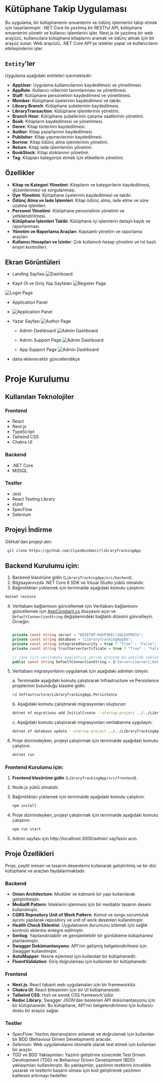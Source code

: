 # Kütüphane Takip Uygulaması

Bu uygulama, bir kütüphanenin envanterini ve ödünç işlemlerini takip etmek için tasarlanmıştır.
.NET Core ile yazılmış bir RESTful API, kütüphane envanterini yönetir ve kullanıcı işlemlerini işler.
Next.js ile yazılmış bir web arayüzü, kullanıcılara kütüphane kitaplarını aramak ve ödünç almak için bir arayüz sunar.
Web arayüzü, .NET Core API'ye istekler yapar ve kullanıcıların etkileşimlerini işler.

## `Entity`'ler

Uygulama aşağıdaki entiteleri içermektedir:

- **AppUser**: Uygulama kullanıcılarının kaydedilmesi ve yönetilmesi.
- **AppRole**: Kullanıcı rollerinin tanımlanması ve yönetilmesi.
- **Staff**: Kütüphane personelinin kaydedilmesi ve yönetilmesi.
- **Member**: Kütüphane üyelerinin kaydedilmesi ve takibi.
- **Library Branch**: Kütüphane şubelerinin kaydedilmesi.
- **LibraryTransaction**: Kütüphane işlemlerinin yönetimi.
- **Branch Hour**: Kütüphane şubelerinin çalışma saatlerinin yönetimi.
- **Book**: Kitapların kaydedilmesi ve yönetilmesi.
- **Genre**: Kitap türlerinin kaydedilmesi.
- **Author**: Kitap yazarlarının kaydedilmesi.
- **Publisher**: Kitap yayınevlerinin kaydedilmesi.
- **Borrow**: Kitap ödünç alma işlemlerinin yönetimi.
- **Return**: Kitap iade işlemlerinin yönetimi.
- **BookStock**: Kitap stoklarının yönetimi.
- **Tag**: Kitapları kategorize etmek için etiketlerin yönetimi.

## Özellikler

- **Kitap ve Kategori Yönetimi**: Kitapların ve kategorilerin kaydedilmesi, düzenlenmesi ve sorgulanması.
- **Üye Yönetimi**: Kütüphane üyelerinin kaydedilmesi ve takibi.
- **Ödünç Alma ve İade İşlemleri**: Kitap ödünç alma, iade etme ve süre uzatma işlemleri.
- **Personel Yönetimi**: Kütüphane personelinin yönetimi ve yetkilendirilmesi.
- **Kütüphane İşlemleri Takibi**: Kütüphane içi işlemlerin detaylı kaydı ve raporlanması.
- **Yönetim ve Raporlama Araçları**: Kapsamlı yönetim ve raporlama araçları.
- **Kullanıcı Hesapları ve İzinler**: Çok kullanıcılı hesap yönetimi ve rol bazlı erişim kontrolleri.

## Ekran Görüntüleri

- Landing Sayfası
  ![Dashboard](screenshots/landing-page.png)

 - Kayıt Ol ve Giriş Yap  Sayfaları
  ![Register Page](screenshots/register-page.png) 

  ![Login Page](screenshots/login-page.png) 

- Application Panel
- ![Application Panel](screenshots/app-panel.png)

- Yazar Sayfası
  ![Author Page](screenshots/author-page.png)

  - Admin Dashboard
  ![Admin Dashboard](screenshots/author-page.png)

  - Admin  Support Page
  ![Admin Dashboard](screenshots/admin-support-page.png)

  - App  Support Page
  ![Admin Dashboard](screenshots/app-support-page.png)

- daha eklenecektir güncellendikçe

# Proje Kurulumu

## Kullanılan Teknolojiler

### Frontend

- React
- Next.js
- TypeScript
- Tailwind CSS
- Chakra UI

### Backend

- .NET Core
- MSSQL

### Testler

- Jest
- React Testing Library
- xUnit
- SpecFlow
- Selenium

## Projeyi İndirme

GitHub'dan projeyi alın:

```bash
 git clone https://github.com/ilyasBozdemir/libraryTrackingApp
```

## Backend Kurulumu için:

1. Backend klasörüne gidin (`LibraryTrackingApp/src/backend`).
2. Bilgisayarınızda .NET Core 8 SDK ve Visual Studio yüklü olmalıdır.
3. Bağımlılıkları yüklemek için terminalde aşağıdaki komutu çalıştırın:

```bash
dotnet restore
```

4. Veritabanı bağlantısını güncellemek için Veritabanı bağlantısını güncellemek için [AppConstant.cs](https://github.com/ilyasBozdemir/libraryTrackingApp/blob/case-project/LibraryTrackingApp/src/backend/Core/LibraryTrackingApp.Domain/Constants/AppConstant.cs#L11) dosyasını açın ve `DefaultConnectionString` değişkenindeki bağlantı dizesini güncelleyin. Örneğin:

   ```csharp

   private const string server = "DESKTOP-R4UP5K6\\SQLEXPRESS";
   private const string database = "LibraryTrackingAppDb";
   private const string integratedSecurity = true ? "True" : "False";
   private const string trustServerCertificate = true ? "True" : "False";

   // case için veritabanı baglantısı gercek projede bu şekilde saklanmaz.
   public const string DefaultConnectionString = $"Server={server};Database={database};Integrated Security={integratedSecurity};TrustServerCertificate={trustServerCertificate};";
   ```

5. Veritabanı migrasyonlarını uygulamak için aşağıdaki adımları izleyin:

   a. Terminalde aşağıdaki komutu çalıştırarak Infrastructure ve Persistence projelerinin bulunduğu klasöre gidin:

   ```bash
   cd Infrastructure/LibraryTrackingApp.Persistence
   ```

   b. Aşağıdaki komutu çalıştırarak migrasyonları oluşturun:

   ```bash
   dotnet ef migrations add InitialCreate --startup-project ../../LibraryTrackingApp.WebAPI/LibraryTrackingApp.WebAPI.csproj --context AppIdentityDbContext
   ```

   c. Aşağıdaki komutu çalıştırarak migrasyonları veritabanına uygulayın:

   ```bash
   dotnet ef database update --startup-project ../../LibraryTrackingApp.WebAPI/LibraryTrackingApp.WebAPI.csproj --context AppIdentityDbContext
   ```

6. Proje dizinindeyken, projeyi çalıştırmak için terminalde aşağıdaki komutu çalıştırın:

   ```bash
   dotnet run
   ```

### Frontend Kurulumu için:

1. **Frontend klasörüne gidin** (`LibraryTrackingApp/src/frontend`).
2. Node.js yüklü olmalıdır.
3. Bağımlılıkları yüklemek için terminalde aşağıdaki komutu çalıştırın:

   ```bash
   npm install
   ```

4. Proje dizinindeyken, projeyi çalıştırmak için terminalde aşağıdaki komutu çalıştırın:

   ```bash
   npm run start
   ```

5. Admin sayfası için http://localhost:3000/admin/ sayfasını acın.

## Proje Özellikleri

Proje, çeşitli mimari ve tasarım desenlerini kullanarak geliştirilmiş ve bir dizi kütüphane ve araçtan faydalanmaktadır.

### Backend

- **Onion Architecture**: Modüler ve katmanlı bir yapı kullanılarak geliştirilmiştir.
- **MediatR Pattern**: İsteklerin işlenmesi için bir mediatör tasarım deseni kullanılmıştır.
- **CQRS Repository Unit of Work Pattern**: Komut ve sorgu sorumluluk ayrımı yapılarak repository ve unit of work desenleri kullanılmıştır.
- **Health Check Eklentisi**: Uygulamanın durumunu izlemek için sağlık kontrolü eklentisi entegre edilmiştir.
- **Serilog**: Yapılandırılabilir ve genişletilebilir bir günlükleme kütüphanesi planlanmıştır.
- **Swagger Dokümantasyonu**: API'nin gelişmiş belgelendirilmesi için Swagger kullanılmıştır.
- **AutoMapper**: Nesne eşlemesi için kullanılan bir kütüphanedir.
- **FluentValidation**: Giriş doğrulaması için kullanılan bir kütüphanedir.

### Frontend

- **Next.js**: React tabanlı web uygulamaları için bir frameworktür.
- **Chakra UI**: React bileşenleri için bir UI kütüphanesidir.
- **Tailwind CSS**: Hızlı ve esnek CSS framework'üdür.
- **Redoc Library**: Swagger JSON'dan beslenen API dokümantasyonu için bir kütüphanedir. Bu kütüphane, API'nin belgelendirilmesi için kullanıcı dostu bir arayüz sağlar.

### Testler

- SpecFlow: Yazılım davranışlarını anlamak ve doğrulamak için kullanılan bir BDD (Behaviour Driven Development) aracıdır.
- Selenium: Web uygulamalarını otomatik olarak test etmek için kullanılan bir araçtır.
- TDD ve BDD Yaklaşımları: Yazılım geliştirme sürecinde Test Driven Development (TDD) ve Behaviour Driven Development (BDD) yaklaşımları kullanılmıştır. Bu yaklaşımlar, yazılımın testlerini öncelikle yazarak ve testlerin başarılı olması için kod geliştirerek yazılımın kalitesini artırmayı hedefler.
